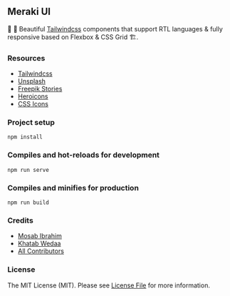 ## Meraki UI

🎉 🚀 Beautiful [Tailwindcss](https://tailwindcss.com) components that support RTL languages & fully responsive based on Flexbox & CSS Grid 🏗.

### Resources

-   [Tailwindcss](https://tailwindcss.com)
-   [Unsplash](https://unsplash.com)
-   [Freepik Stories](https://stories.freepik.com)
-   [Heroicons](https://heroicons.dev)
-   [CSS Icons](https://css.gg)

### Project setup

```
npm install
```

### Compiles and hot-reloads for development

```
npm run serve
```

### Compiles and minifies for production

```
npm run build
```

### Credits

-   [Mosab Ibrahim](https://twitter.com/miaababikir)
-   [Khatab Wedaa](https://twitter.com/khatabwedaa)
-   [All Contributors](../../contributors)

### License

The MIT License (MIT). Please see [License File](LICENSE) for more information.
